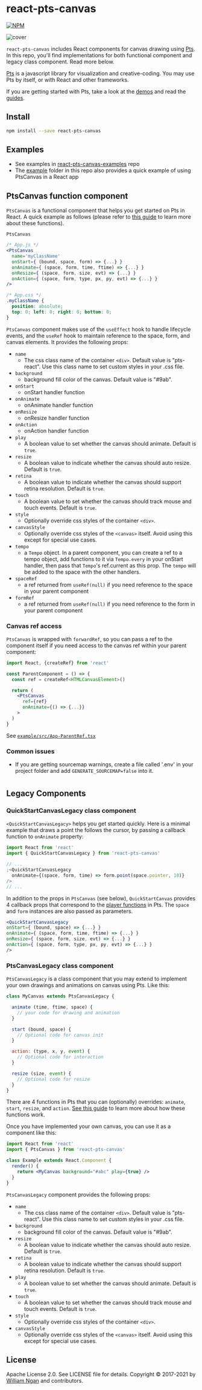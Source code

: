 # react-pts-canvas

[![NPM](https://img.shields.io/npm/v/react-pts-canvas.svg)](https://www.npmjs.com/package/react-pts-canvas)

![cover](./example/cover.png)

`react-pts-canvas` includes React components for canvas drawing using [Pts](https://ptsjs.org). In this repo, you'll find implementations for both functional component and legacy class component. Read more below.

[Pts](https://ptsjs.org) is a javascript library for visualization and creative-coding. You may use Pts by itself, or with React and other frameworks. 

If you are getting started with Pts, take a look at the [demos](https://ptsjs.org/demo) and read the [guides](https://ptsjs.org/guide).


## Install

```bash
npm install --save react-pts-canvas
```

## Examples

- See examples in [react-pts-canvas-examples](https://github.com/williamngan/react-pts-canvas-examples) repo
- The [example](./example) folder in this repo also provides a quick example of using PtsCanvas in a React app


## PtsCanvas function component

`PtsCanvas` is a functional component that helps you get started on Pts in React. A quick example as follows (please refer to [this guide](https://ptsjs.org/guide/space-0500) to learn more about these functions).

`PtsCanvas` 
```jsx
/* App.js */
<PtsCanvas
  name='myClassName'
  onStart={ (bound, space, form) => {...} }
  onAnimate={ (space, form, time, ftime) => {...} }
  onResize={ (space, form, size, evt) => {...} }
  onAction={ (space, form, type, px, py, evt) => {...} }
/>
```

```css
/* App.css */
.myClassName {
  position: absolute;
  top: 0; left: 0; right: 0; bottom: 0;
}
```

`PtsCanvas` component makes use of the `useEffect` hook to handle lifecycle events, and the `useRef` hook to maintain reference to the space, form, and canvas elements. It provides the following props:

- `name`
  - The css class name of the container `<div>`. Default value is "pts-react". Use this class name to set custom styles in your .css file.
- `background`
  - background fill color of the canvas. Default value is "#9ab".
- `onStart`
  - onStart handler function
- `onAnimate`
  - onAnimate handler function
- `onResize`
  - onResize handler function
- `onAction`
  - onAction handler function
- `play`
  - A boolean value to set whether the canvas should animate. Default is `true`.
- `resize`
  - A boolean value to indicate whether the canvas should auto resize. Default is `true`.
- `retina`
  - A boolean value to indicate whether the canvas should support retina resolution. Default is `true`.
- `touch`
  - A boolean value to set whether the canvas should track mouse and touch events. Default is `true`.
- `style`
  - Optionally override css styles of the container `<div>`.
- `canvasStyle`
  - Optionally override css styles of the `<canvas>` itself. Avoid using this except for special use cases.
- `tempo`
  - a `Tempo` object. In a parent component, you can create a ref to a tempo object, add functions to it via `Tempo.every` in your onStart handler, then pass that `Tempo`'s ref.current as this prop. The `tempo` will be added to the space with the other handlers.
- `spaceRef`
  - a ref returned from `useRef(null)` if you need reference to the space in your parent component
- `formRef`
  - a ref returned from `useRef(null)` if you need reference to the form in your parent component

### Canvas ref access

`PtsCanvas` is wrapped with `forwardRef`, so you can pass a ref to the component itself if you need
access to the canvas ref within your parent component:

```jsx
import React, {createRef} from 'react'

const ParentComponent = () => {
  const ref = createRef<HTMLCanvasElement>()

  return (
    <PtsCanvas
      ref={ref}
      onAnimate={() => {...}}
    >
  )
}
```

See [`example/src/App-ParentRef.tsx`](./example/src/App-ParentRef.tsx)

### Common issues
- If you are getting sourcemap warnings, create a file called '.env' in your project folder and add `GENERATE_SOURCEMAP=false` into it.

# 

## Legacy Components

### QuickStartCanvasLegacy class component

`<QuickStartCanvasLegacy>` helps you get started quickly. Here is a minimal example that draws a point the follows the cursor, by passing a callback function to `onAnimate` property:

```jsx
import React from 'react'
import { QuickStartCanvasLegacy } from 'react-pts-canvas'

// ...
;<QuickStartCanvasLegacy
  onAnimate={(space, form, time) => form.point(space.pointer, 10)}
/>
// ...
```

In addition to the props in `PtsCanvas` (see below), `QuickStartCanvas` provides 4 callback props that correspond to the [player functions](https://ptsjs.org/guide/space-0500) in Pts. The `space` and `form` instances are also passed as parameters.

```jsx
<QuickStartCanvasLegacy
onStart={ (bound, space) => {...} }
onAnimate={ (space, form, time, ftime) => {...} }
onResize={ (space, form, size, evt) => {...} }
onAction={ (space, form, type, px, py, evt) => {...} }
/>
```

### PtsCanvasLegacy class component

`PtsCanvasLegacy` is a class component that you may extend to implement your own drawings and animations on canvas using Pts. Like this:

```jsx
class MyCanvas extends PtsCanvasLegacy {

  animate (time, ftime, space) {
    // your code for drawing and animation
  }

  start (bound, space) {
    // Optional code for canvas init
  }

  action: (type, x, y, event) {
    // Optional code for interaction
  }

  resize (size, event) {
    // Optional code for resize
  }
}
```

There are 4 functions in Pts that you can (optionally) overrides: `animate`, `start`, `resize`, and `action`. [See this guide](https://ptsjs.org/guide/space-0500) to learn more about how these functions work.

Once you have implemented your own canvas, you can use it as a component like this:

```jsx
import React from 'react'
import { PtsCanvas } from 'react-pts-canvas'

class Example extends React.Component {
  render() {
    return <MyCanvas background="#abc" play={true} />
  }
}
```

`PtsCanvasLegacy` component provides the following props:

- `name`
  - The css class name of the container `<div>`. Default value is "pts-react". Use this class name to set custom styles in your .css file.
- `background`
  - background fill color of the canvas. Default value is "#9ab".
- `resize`
  - A boolean value to indicate whether the canvas should auto resize. Default is `true`.
- `retina`
  - A boolean value to indicate whether the canvas should support retina resolution. Default is `true`.
- `play`
  - A boolean value to set whether the canvas should animate. Default is `true`.
- `touch`
  - A boolean value to set whether the canvas should track mouse and touch events. Default is `true`.
- `style`
  - Optionally override css styles of the container `<div>`.
- `canvasStyle`
  - Optionally override css styles of the `<canvas>` itself. Avoid using this except for special use cases.

## License

Apache License 2.0. See LICENSE file for details.
Copyright © 2017-2021 by [William Ngan](https://williamngan.com) and contributors.
